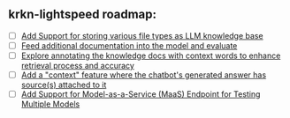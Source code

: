 ## krkn-lightspeed roadmap: 

- [ ] [Add Support for storing various file types as LLM knowledge base](https://github.com/krkn-chaos/krkn-lightspeed/issues/2)
- [ ] [Feed additional documentation into the model and evaluate](https://github.com/krkn-chaos/krkn-lightspeed/issues/1)
- [ ] [Explore annotating the knowledge docs with context words to enhance retrieval process and accuracy](https://github.com/krkn-chaos/krkn-lightspeed/issues/7) 
- [ ] [Add a "context" feature where the chatbot's generated answer has source(s) attached to it](https://github.com/krkn-chaos/krkn-lightspeed/issues/6)
- [ ] [Add Support for Model-as-a-Service (MaaS) Endpoint for Testing Multiple Models](https://github.com/krkn-chaos/krkn-lightspeed/issues/10)
